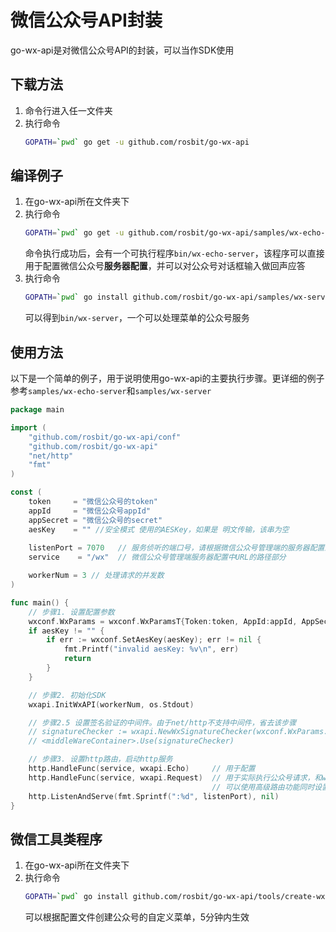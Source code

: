 # 微信公众号API封装

go-wx-api是对微信公众号API的封装，可以当作SDK使用

## 下载方法

 1. 命令行进入任一文件夹
 2. 执行命令
    ```bash
    GOPATH=`pwd` go get -u github.com/rosbit/go-wx-api
    ```

## 编译例子
 1. 在go-wx-api所在文件夹下
 2. 执行命令
    ```bash
    GOPATH=`pwd` go get -u github.com/rosbit/go-wx-api/samples/wx-echo-server
    ```
    命令执行成功后，会有一个可执行程序`bin/wx-echo-server`，该程序可以直接用于配置微信公众号**服务器配置**，并可以对公众号对话框输入做回声应答
 4. 执行命令
    ```bash
    GOPATH=`pwd` go install github.com/rosbit/go-wx-api/samples/wx-server
    ```
    可以得到`bin/wx-server`，一个可以处理菜单的公众号服务

## 使用方法

以下是一个简单的例子，用于说明使用go-wx-api的主要执行步骤。更详细的例子参考`samples/wx-echo-server`和`samples/wx-server`

```go
package main

import (
	"github.com/rosbit/go-wx-api/conf"
	"github.com/rosbit/go-wx-api"
	"net/http"
	"fmt"
)

const (
	token     = "微信公众号的token"
	appId     = "微信公众号appId"
	appSecret = "微信公众号的secret"
	aesKey    = "" //安全模式 使用的AESKey，如果是 明文传输，该串为空
	
	listenPort = 7070   // 服务侦听的端口号，请根据微信公众号管理端的服务器配置正确设置
	service    = "/wx"  // 微信公众号管理端服务器配置中URL的路径部分

	workerNum = 3 // 处理请求的并发数
)

func main() {
	// 步骤1. 设置配置参数
	wxconf.WxParams = wxconf.WxParamsT{Token:token, AppId:appId, AppSecret:appSecret}
	if aesKey != "" {
		if err := wxconf.SetAesKey(aesKey); err != nil {
			fmt.Printf("invalid aesKey: %v\n", err)
			return
		}
	}

	// 步骤2. 初始化SDK
	wxapi.InitWxAPI(workerNum, os.Stdout)

	// 步骤2.5 设置签名验证的中间件。由于net/http不支持中间件，省去该步骤
	// signatureChecker := wxapi.NewWxSignatureChecker(wxconf.WxParams.Token, 0, []string{service})
	// <middleWareContainer>.Use(signatureChecker)

	// 步骤3. 设置http路由，启动http服务
	http.HandleFunc(service, wxapi.Echo)     // 用于配置
	http.HandleFunc(service, wxapi.Request)  // 用于实际执行公众号请求，和wxapi.Echo只能使用一个。
	                                         // 可以使用高级路由功能同时设置，参考 github.com/rosbit/go-wx-api/samples/wx-echo-server
	http.ListenAndServe(fmt.Sprintf(":%d", listenPort), nil)
}
```

## 微信工具类程序
 1. 在go-wx-api所在文件夹下
 2. 执行命令
     ```bash
     GOPATH=`pwd` go install github.com/rosbit/go-wx-api/tools/create-wx-menu
     ```
     可以根据配置文件创建公众号的自定义菜单，5分钟内生效
